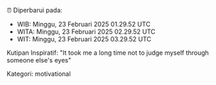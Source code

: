 ⏰ Diperbarui pada:
- WIB: Minggu, 23 Februari 2025 01.29.52 UTC
- WITA: Minggu, 23 Februari 2025 02.29.52 UTC
- WIT: Minggu, 23 Februari 2025 03.29.52 UTC

Kutipan Inspiratif:
"It took me a long time not to judge myself through someone else's eyes"


Kategori: motivational

